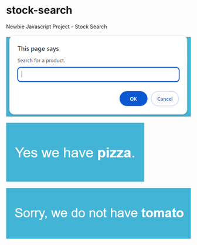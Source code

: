 # stock-search
Newbie Javascript Project - Stock Search

![ALT](screen1.png)

![ALT](screen2.png)

![ALT](screen3.png)
